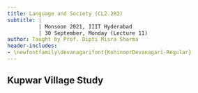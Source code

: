 ```yaml
---
title: Language and Society (CL2.203)
subtitle: |
          | Monsoon 2021, IIIT Hyderabad
          | 30 September, Monday (Lecture 11)
author: Taught by Prof. Dipti Misra Sharma
header-includes:
- \newfontfamily\devanagarifont{KohinoorDevanagari-Regular}
---
```


## Kupwar Village Study
